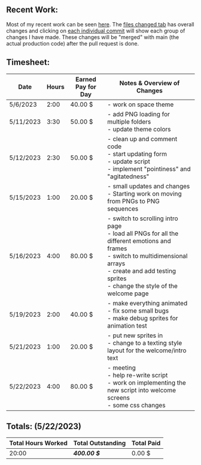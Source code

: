 ## **Recent Work:**
Most of my recent work can be seen [here](https://github.com/Navinate/stairwell-new/pull/8). The [files changed tab](https://github.com/Navinate/stairwell-new/pull/8/files) has overall changes and clicking on [each individual commit](https://github.com/Navinate/stairwell-new/pull/8/commits) will show each group of changes I have made. These changes will be "merged" with main (the actual production code) after the pull request is done.

## **Timesheet:**
Date| Hours | Earned Pay for Day| Notes & Overview of Changes
 ---|---|---|---
5/6/2023 | 2:00 | 40.00 $ | - work on space theme
5/11/2023 | 3:30 | 50.00 $ | - add PNG loading for multiple folders <br> - update theme colors
5/12/2023 | 2:30 | 50.00 $ | - clean up and comment code <br> - start updating form <br> - update script <br> - implement "pointiness" and "agitatedness"
5/15/2023 | 1:00 | 20.00 $ | - small updates and changes <br> - Starting work on moving from PNGs to PNG sequences
5/16/2023 | 4:00 | 80.00 $ | - switch to scrolling intro page <br> - load all PNGs for all the different emotions and frames <br> - switch to multidimensional arrays <br> - create and add testing sprites <br> - change the style of the welcome page
5/19/2023 | 2:00 | 40.00 $ | - make everything animated <br> - fix some small bugs <br> - make debug sprites for animation test
5/21/2023 | 1:00 | 20.00 $ | - put new sprites in <br> - change to a texting style layout for the welcome/intro text
5/22/2023 | 4:00 | 80.00 $ | - meeting <br> - help re-write script <br> - work on implementing the new script into welcome screens <br> - some css changes

## **Totals:** (5/22/2023)
Total Hours Worked | Total Outstanding|  Total Paid
 ---|---|---
 20:00 | ***400.00 $*** | 0.00 $
